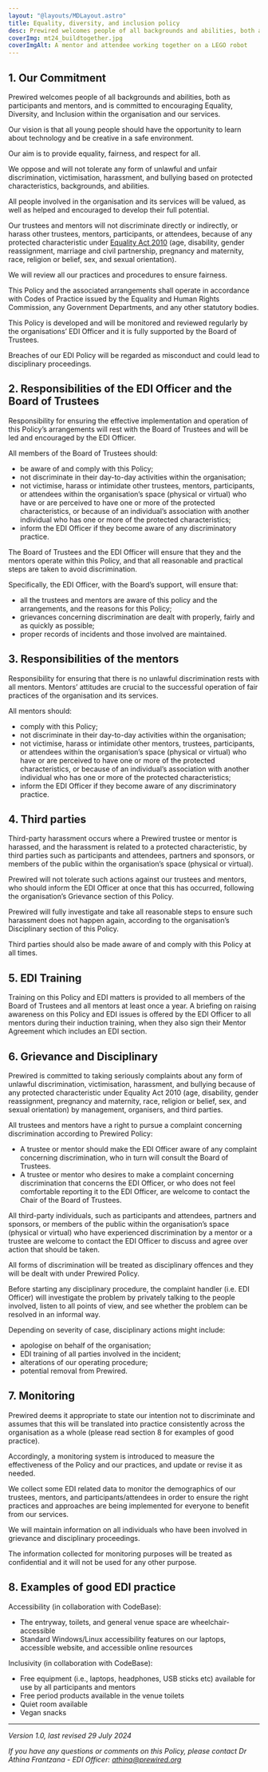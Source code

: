 ```yaml
---
layout: "@layouts/MDLayout.astro"
title: Equality, diversity, and inclusion policy
desc: Prewired welcomes people of all backgrounds and abilities, both as participants and mentors, and is committed to encouraging equality, diversity, and inclusion within the organisation and our services.
coverImg: mt24_buildtogether.jpg
coverImgAlt: A mentor and attendee working together on a LEGO robot
---
```


## 1. Our Commitment

Prewired welcomes people of all backgrounds and abilities, both as participants and mentors, and is committed to encouraging Equality, Diversity, and Inclusion within the organisation and our services.

Our vision is that all young people should have the opportunity to learn about technology and be creative in a safe environment.

Our aim is to provide equality, fairness, and respect for all.

We oppose and will not tolerate any form of unlawful and unfair discrimination, victimisation, harassment, and bullying based on protected characteristics, backgrounds, and abilities.

All people involved in the organisation and its services will be valued, as well as helped and encouraged to develop their full potential.

Our trustees and mentors will not discriminate directly or indirectly, or harass other trustees, mentors, participants, or attendees, because of any protected characteristic under [Equality Act 2010](https://www.equalityhumanrights.com/equality/equality-act-2010) (age, disability, gender reassignment, marriage and civil partnership, pregnancy and maternity, race, religion or belief, sex, and sexual orientation).

We will review all our practices and procedures to ensure fairness.

This Policy and the associated arrangements shall operate in accordance with Codes of Practice issued by the Equality and Human Rights Commission, any Government Departments, and any other statutory bodies.

This Policy is developed and will be monitored and reviewed regularly by the organisations’ EDI Officer and it is fully supported by the Board of Trustees.

Breaches of our EDI Policy will be regarded as misconduct and could lead to disciplinary proceedings.

## 2. Responsibilities of the EDI Officer and the Board of Trustees

Responsibility for ensuring the effective implementation and operation of this Policy’s arrangements will rest with the Board of Trustees and will be led and encouraged by the EDI Officer.

All members of the Board of Trustees should:

* be aware of and comply with this Policy;
* not discriminate in their day-to-day activities within the organisation;
* not victimise, harass or intimidate other trustees, mentors, participants, or attendees within the organisation’s space (physical or virtual) who have or are perceived to have one or more of the protected characteristics, or because of an individual’s association with another individual who has one or more of the protected characteristics;
* inform the EDI Officer if they become aware of any discriminatory practice.

The Board of Trustees and the EDI Officer will ensure that they and the mentors operate within this Policy, and that all reasonable and practical steps are taken to avoid discrimination.

Specifically, the EDI Officer, with the Board’s support, will ensure that:

* all the trustees and mentors are aware of this policy and the arrangements, and the reasons for this Policy;
* grievances concerning discrimination are dealt with properly, fairly and as quickly as possible;
* proper records of incidents and those involved are maintained.

## 3. Responsibilities of the mentors

Responsibility for ensuring that there is no unlawful discrimination rests with all mentors. Mentors’ attitudes are crucial to the successful operation of fair practices of the organisation and its services.

All mentors should:

* comply with this Policy;
* not discriminate in their day-to-day activities within the organisation;
* not victimise, harass or intimidate other mentors, trustees, participants, or attendees within the organisation’s space (physical or virtual) who have or are perceived to have one or more of the protected characteristics, or because of an individual’s association with another individual who has one or more of the protected characteristics;
* inform the EDI Officer if they become aware of any discriminatory practice.

## 4. Third parties

Third-party harassment occurs where a Prewired trustee or mentor is harassed, and the harassment is related to a protected characteristic, by third parties such as participants and attendees, partners and sponsors, or members of the public within the organisation’s space (physical or virtual).

Prewired will not tolerate such actions against our trustees and mentors, who should inform the EDI Officer at once that this has occurred, following the organisation’s Grievance section of this Policy.

Prewired will fully investigate and take all reasonable steps to ensure such harassment does not happen again, according to the organisation’s Disciplinary section of this Policy.

Third parties should also be made aware of and comply with this Policy at all times.

## 5. EDI Training

Training on this Policy and EDI matters is provided to all members of the Board of Trustees and all mentors at least once a year. A briefing on raising awareness on this Policy and EDI issues is offered by the EDI Officer to all mentors during their induction training, when they also sign their Mentor Agreement which includes an EDI section.

## 6. Grievance and Disciplinary

Prewired is committed to taking seriously complaints about any form of unlawful discrimination, victimisation, harassment, and bullying because of any protected characteristic under Equality Act 2010 (age, disability, gender reassignment, pregnancy and maternity, race, religion or belief, sex, and sexual orientation) by management, organisers, and third parties.

All trustees and mentors have a right to pursue a complaint concerning discrimination according to Prewired Policy:

* A trustee or mentor should make the EDI Officer aware of any complaint concerning discrimination, who in turn will consult the Board of Trustees.
* A trustee or mentor who desires to make a complaint concerning discrimination that concerns the EDI Officer, or who does not feel comfortable reporting it to the EDI Officer, are welcome to contact the Chair of the Board of Trustees.

All third-party individuals, such as participants and attendees, partners and sponsors, or members of the public within the organisation’s space (physical or virtual) who have experienced discrimination by a mentor or a trustee are welcome to contact the EDI Officer to discuss and agree over action that should be taken.

All forms of discrimination will be treated as disciplinary offences and they will be dealt with under Prewired Policy.

Before starting any disciplinary procedure, the complaint handler (i.e. EDI Officer) will investigate the problem by privately talking to the people involved, listen to all points of view, and see whether the problem can be resolved in an informal way.

Depending on severity of case, disciplinary actions might include:

* apologise on behalf of the organisation;
* EDI training of all parties involved in the incident;
* alterations of our operating procedure;
* potential removal from Prewired.

## 7. Monitoring

Prewired deems it appropriate to state our intention not to discriminate and assumes that this will be translated into practice consistently across the organisation as a whole (please read section 8 for examples of good practice).

Accordingly, a monitoring system is introduced to measure the effectiveness of the Policy and our practices, and update or revise it as needed.

We collect some EDI related data to monitor the demographics of our trustees, mentors, and participants/attendees in order to ensure the right practices and approaches are being implemented for everyone to benefit from our services.

We will maintain information on all individuals who have been involved in grievance and disciplinary proceedings.

The information collected for monitoring purposes will be treated as confidential and it will not be used for any other purpose.

## 8. Examples of good EDI practice

Accessibility (in collaboration with CodeBase):

* The entryway, toilets, and general venue space are wheelchair-accessible
* Standard Windows/Linux accessibility features on our laptops, accessible website, and accessible online resources

Inclusivity (in collaboration with CodeBase):

* Free equipment (i.e., laptops, headphones, USB sticks etc) available for use by all participants and mentors
* Free period products available in the venue toilets
* Quiet room available
* Vegan snacks

----

*Version 1.0, last revised 29 July 2024*

*If you have any questions or comments on this Policy, please contact Dr Athina Frantzana - EDI Officer: [athina@prewired.org](mailto:athina@prewired.org)*
